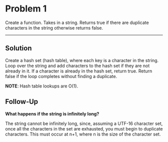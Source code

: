 # Problem 1

Create a function. Takes in a string. Returns true if there are duplicate characters in the string otherwise returns false.

---

## Solution

Create a hash set (hash table), where each key is a character in the string. Loop over the string and add characters to the hash set if they are not already in it. If a character is already in the hash set, return true. Return false if the loop completes without finding a duplicate.

**NOTE**: Hash table lookups are O(1).

## Follow-Up

**What happens if the string is infinitely long?**

The string cannot be infinitely long, since, assuming a UTF-16 character set, once all the characters in the set are exhausted, you must begin to duplicate characters. This must occur at n+1, where n is the size of the character set.
